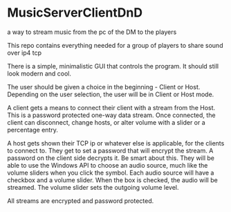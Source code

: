 # MusicServerClientDnD
a  way to stream music from the pc of the DM to the players

This repo contains everything needed for a group of players to share sound over ip4 tcp

There is a simple, minimalistic GUI that controls the program. It should still look modern and cool.

The user should be given a choice in the beginning - Client or Host. Depending on the user selection, the user will be in Client or Host mode.

A client gets a means to connect their client with a stream from the Host. This is a password protected one-way data stream. Once connected, the client can disconnect, change hosts, or alter volume with a slider or a percentage entry.

A host gets shown their TCP ip or whatever else is applicable, for the clients to connect to. They get to set a password that will encrypt the stream. A password on the client side decrypts it. Be smart about this. They will be able to use the Windows API to choose an audio source, much like the volume sliders when you click the symbol. Each audio source will have a checkbox and a volume slider. When the box is checked, the audio will be streamed. The volume slider sets the outgoing volume level. 

All streams are encrypted and password protected.
